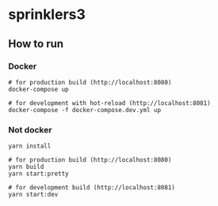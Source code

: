 # sprinklers3

## How to run

### Docker

```shell
# for production build (http://localhost:8080)
docker-compose up

# for development with hot-reload (http://localhost:8081)
docker-compose -f docker-compose.dev.yml up
```

### Not docker

```shell
yarn install

# for production build (http://localhost:8080)
yarn build
yarn start:pretty

# for development build (http://localhost:8081)
yarn start:dev
```

